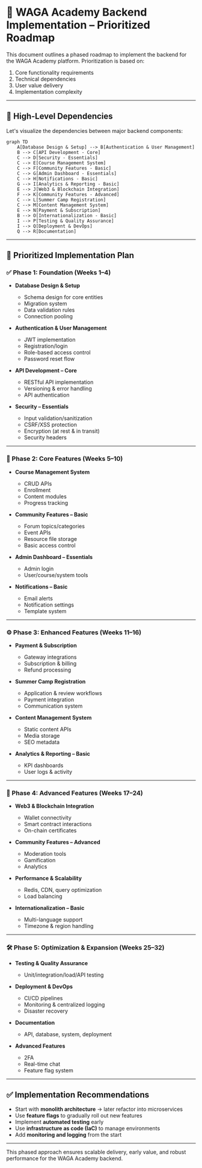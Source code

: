 
# 🧠 WAGA Academy Backend Implementation – Prioritized Roadmap

This document outlines a phased roadmap to implement the backend for the WAGA Academy platform. Prioritization is based on:

1. Core functionality requirements  
2. Technical dependencies  
3. User value delivery  
4. Implementation complexity  

---

## 🔗 High-Level Dependencies

Let's visualize the dependencies between major backend components:

```mermaid
graph TD
    A[Database Design & Setup] --> B[Authentication & User Management]
    B --> C[API Development - Core]
    C --> D[Security - Essentials]
    C --> E[Course Management System]
    C --> F[Community Features - Basic]
    C --> G[Admin Dashboard - Essentials]
    C --> H[Notifications - Basic]
    G --> I[Analytics & Reporting - Basic]
    E --> J[Web3 & Blockchain Integration]
    F --> K[Community Features - Advanced]
    C --> L[Summer Camp Registration]
    C --> M[Content Management System]
    E --> N[Payment & Subscription]
    B --> O[Internationalization - Basic]
    I --> P[Testing & Quality Assurance]
    I --> Q[Deployment & DevOps]
    Q --> R[Documentation]
```

---

## 🚀 Prioritized Implementation Plan

### ✅ Phase 1: Foundation (Weeks 1–4)

- **Database Design & Setup**
  - Schema design for core entities
  - Migration system
  - Data validation rules
  - Connection pooling

- **Authentication & User Management**
  - JWT implementation
  - Registration/login
  - Role-based access control
  - Password reset flow

- **API Development – Core**
  - RESTful API implementation
  - Versioning & error handling
  - API authentication

- **Security – Essentials**
  - Input validation/sanitization
  - CSRF/XSS protection
  - Encryption (at rest & in transit)
  - Security headers

---

### 🧩 Phase 2: Core Features (Weeks 5–10)

- **Course Management System**
  - CRUD APIs
  - Enrollment
  - Content modules
  - Progress tracking

- **Community Features – Basic**
  - Forum topics/categories
  - Event APIs
  - Resource file storage
  - Basic access control

- **Admin Dashboard – Essentials**
  - Admin login
  - User/course/system tools

- **Notifications – Basic**
  - Email alerts
  - Notification settings
  - Template system

---

### ⚙️ Phase 3: Enhanced Features (Weeks 11–16)

- **Payment & Subscription**
  - Gateway integrations
  - Subscription & billing
  - Refund processing

- **Summer Camp Registration**
  - Application & review workflows
  - Payment integration
  - Communication system

- **Content Management System**
  - Static content APIs
  - Media storage
  - SEO metadata

- **Analytics & Reporting – Basic**
  - KPI dashboards
  - User logs & activity

---

### 🔬 Phase 4: Advanced Features (Weeks 17–24)

- **Web3 & Blockchain Integration**
  - Wallet connectivity
  - Smart contract interactions
  - On-chain certificates

- **Community Features – Advanced**
  - Moderation tools
  - Gamification
  - Analytics

- **Performance & Scalability**
  - Redis, CDN, query optimization
  - Load balancing

- **Internationalization – Basic**
  - Multi-language support
  - Timezone & region handling

---

### 🛠️ Phase 5: Optimization & Expansion (Weeks 25–32)

- **Testing & Quality Assurance**
  - Unit/integration/load/API testing

- **Deployment & DevOps**
  - CI/CD pipelines
  - Monitoring & centralized logging
  - Disaster recovery

- **Documentation**
  - API, database, system, deployment

- **Advanced Features**
  - 2FA
  - Real-time chat
  - Feature flag system

---

## ✅ Implementation Recommendations

- Start with **monolith architecture** → later refactor into microservices
- Use **feature flags** to gradually roll out new features
- Implement **automated testing** early
- Use **infrastructure as code (IaC)** to manage environments
- Add **monitoring and logging** from the start

---

This phased approach ensures scalable delivery, early value, and robust performance for the WAGA Academy backend.
